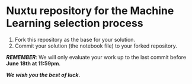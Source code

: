 # Nuxtu repository for the Machine Learning selection process
1.  Fork this repository as the base for your solution.
2.  Commit your solution (the notebook file) to your forked repository.

***REMEMBER***: We will only evaluate your work up to the last commit before __June 18th at 11:59pm__.

___We wish you the best of luck.___
